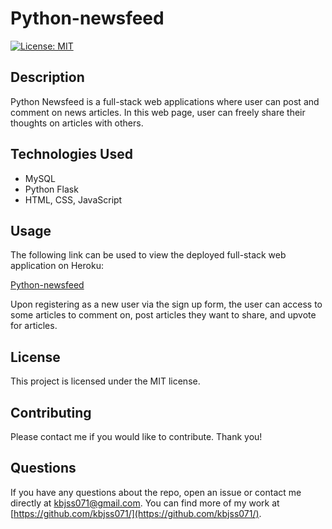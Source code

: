 # Python-newsfeed

[![License: MIT](https://img.shields.io/badge/License-MIT-blue.svg)](https://opensource.org/licenses/MIT)

## Description
Python Newsfeed is a full-stack web applications where user can post and comment on news articles. In this web page, user can freely share their thoughts on articles with others.

## Technologies Used
- MySQL
- Python Flask
- HTML, CSS, JavaScript

## Usage
The following link can be used to view the deployed full-stack web application on Heroku:

[Python-newsfeed](https://user-newsfeed.herokuapp.com/)

Upon registering as a new user via the sign up form, the user can access to some articles to comment on, post articles they want to share, and upvote for articles.

## License

This project is licensed under the MIT license.

## Contributing

Please contact me if you would like to contribute. Thank you!

## Questions

If you have any questions about the repo, open an issue or contact me directly at kbjss071@gmail.com. You can find more of my work at [https://github.com/kbjss071/](https://github.com/kbjss071/).
